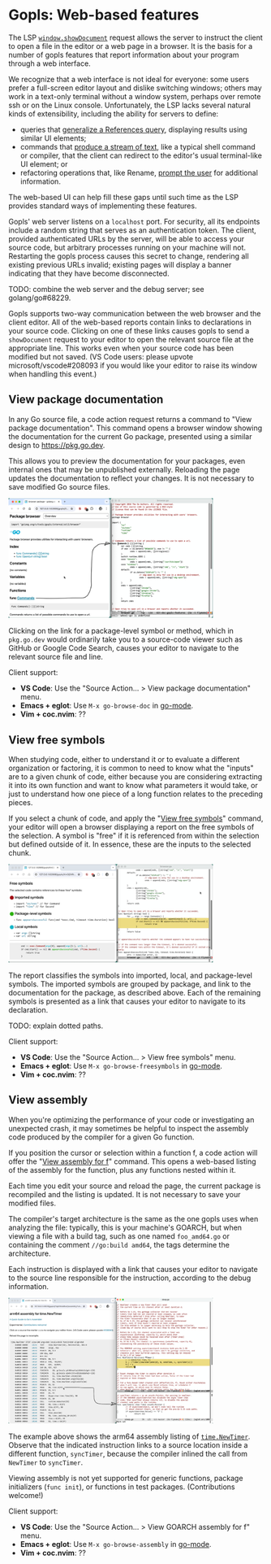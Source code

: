 # Gopls: Web-based features

The LSP
[`window.showDocument`](https://microsoft.github.io/language-server-protocol/specifications/lsp/3.17/specification/#window_showDocument) request
allows the server to instruct the client to open a file in the editor
or a web page in a browser. It is the basis for a number of gopls
features that report information about your program through a web
interface.

We recognize that a web interface is not ideal for everyone: some
users prefer a full-screen editor layout and dislike switching
windows; others may work in a text-only terminal without a window
system, perhaps over remote ssh or on the Linux console.
Unfortunately, the LSP lacks several natural kinds of extensibility,
including the ability for servers to define:

- queries that [generalize a References
  query](https://github.com/microsoft/language-server-protocol/issues/1911),
  displaying results using similar UI elements;
- commands that [produce a stream of
  text](https://github.com/joaotavora/eglot/discussions/1402), like a
  typical shell command or compiler, that the client can redirect to
  the editor's usual terminal-like UI element; or
- refactoring operations that, like Rename, [prompt the
  user](https://github.com/microsoft/language-server-protocol/issues/1164)
  for additional information.

The web-based UI can help fill these gaps until such time as the LSP
provides standard ways of implementing these features.

Gopls' web server listens on a `localhost` port. For security, all its
endpoints include a random string that serves as an authentication
token. The client, provided authenticated URLs by the server, will be
able to access your source code, but arbitrary processes running on
your machine will not.
Restarting the gopls process causes this secret to change, rendering
all existing previous URLs invalid; existing pages will display a banner
indicating that they have become disconnected.

TODO: combine the web server and the debug server; see golang/go#68229.

Gopls supports two-way communication between the web browser and the
client editor. All of the web-based reports contain links to
declarations in your source code. Clicking on one of these links
causes gopls to send a `showDocument` request to your editor to open
the relevant source file at the appropriate line. This works even when
your source code has been modified but not saved.
(VS Code users: please upvote microsoft/vscode#208093 if you would
like your editor to raise its window when handling this event.)

<a name='doc'></a>
## View package documentation

In any Go source file, a code action request returns a command to
"View package documentation". This command opens a browser window
showing the documentation for the current Go package, presented using
a similar design to https://pkg.go.dev.

This allows you to preview the documentation for your packages, even
internal ones that may be unpublished externally. Reloading the page
updates the documentation to reflect your changes. It is not necessary
to save modified Go source files.

<img title="View package documentation" src="../assets/browse-pkg-doc.png" width='80%'>

Clicking on the link for a package-level symbol or method, which in
`pkg.go.dev` would ordinarily take you to a source-code viewer such as
GitHub or Google Code Search, causes your editor to navigate to the
relevant source file and line.

Client support:
- **VS Code**: Use the "Source Action... > View package documentation" menu.
- **Emacs + eglot**: Use `M-x go-browse-doc` in [go-mode](https://github.com/dominikh/go-mode.el).
- **Vim + coc.nvim**: ??


<a name='freesymbols'></a>
## View free symbols

When studying code, either to understand it or to evaluate a different
organization or factoring, it is common to need to know what the
"inputs" are to a given chunk of code, either because you are
considering extracting it into its own function and want to know what
parameters it would take, or just to understand how one piece of a long
function relates to the preceding pieces.

If you select a chunk of code, and apply the "[View free
symbols](../commands.md#gopls.free_symbols)" command, your editor will
open a browser displaying a report on the free symbols of the
selection. A symbol is "free" if it is referenced from within the
selection but defined outside of it. In essence, these are the inputs
to the selected chunk.

<img title="View free symbols" src="../assets/browse-free-symbols.png" width='80%'>

The report classifies the symbols into imported, local, and
package-level symbols. The imported symbols are grouped by package,
and link to the documentation for the package, as described above.
Each of the remaining symbols is presented as a link that causes your
editor to navigate to its declaration.

TODO: explain dotted paths.

Client support:
- **VS Code**: Use the "Source Action... > View free symbols" menu.
- **Emacs + eglot**: Use `M-x go-browse-freesymbols` in [go-mode](https://github.com/dominikh/go-mode.el).
- **Vim + coc.nvim**: ??


<a name='assembly'></a>
## View assembly

When you're optimizing the performance of your code or investigating
an unexpected crash, it may sometimes be helpful to inspect the
assembly code produced by the compiler for a given Go function.

If you position the cursor or selection within a function f, a code
action will offer the "[View assembly for
f](../commands.md#gopls.assembly)" command. This opens a web-based
listing of the assembly for the function, plus any functions nested
within it.

Each time you edit your source and reload the page, the current
package is recompiled and the listing is updated. It is not necessary
to save your modified files.

The compiler's target architecture is the same as the one gopls uses
when analyzing the file: typically, this is your machine's GOARCH, but
when viewing a file with a build tag, such as one named `foo_amd64.go`
or containing the comment `//go:build amd64`, the tags determine the
architecture.

Each instruction is displayed with a link that causes your editor to
navigate to the source line responsible for the instruction, according
to the debug information.

<img title="View assembly" src="../assets/browse-assembly.png" width="80%">

The example above shows the arm64 assembly listing of
[`time.NewTimer`](https://pkg.go.dev/time#NewTimer).
Observe that the indicated instruction links to a source location
inside a different function, `syncTimer`, because the compiler
inlined the call from `NewTimer` to `syncTimer`.

Viewing assembly is not yet supported for generic functions, package
initializers (`func init`), or functions in test packages.
(Contributions welcome!)

Client support:
- **VS Code**: Use the "Source Action... > View GOARCH assembly for f" menu.
- **Emacs + eglot**: Use `M-x go-browse-assembly` in [go-mode](https://github.com/dominikh/go-mode.el).
- **Vim + coc.nvim**: ??
